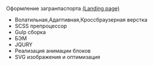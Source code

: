 Оформление загранпаспорта [(Landing page)](https://vetosy.github.io/Pasport/)
- Волатильная,Адаптивная,Кроссбраузерная верстка
- SCSS препроцессор
- Gulp сборка
- БЭМ
- JQURY
- Реализация анимации блоков
- SVG изображения и оптимизация
